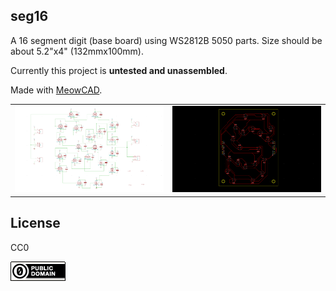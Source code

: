 seg16
---

A 16 segment digit (base board) using WS2812B 5050 parts.
Size should be about 5.2"x4" (132mmx100mm).

Currently this project is **untested and unassembled**.

Made with [MeowCAD](https://meowcad.com/project?projectId=4983569d-bf97-47ea-8737-0bbebbcf3797).

| | |
|---|---|
| ![sch](img/seg16-sch.png) | ![brd](img/seg16-brd.png) |

License
---


CC0

![CC0](img/cc0_88x31.png)

